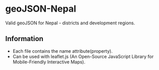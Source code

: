 geoJSON-Nepal
=============

Valid geoJSON for Nepal - districts and development regions.

## Information

* Each file contains the name attribute(property). 
* Can be used with leaflet.js (An Open-Source JavaScript Library for Mobile-Friendly Interactive Maps).
